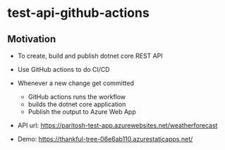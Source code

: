 # test-api-github-actions


## Motivation

* To create, build and publish dotnet core REST API
* Use GitHub actions to do CI/CD

* Whenever a new change get committed
    - GitHub actions runs the workflow
    - builds the dotnet core application
    - Publish the output to Azure Web App

* API url: https://paritosh-test-app.azurewebsites.net/weatherforecast
* Demo: https://thankful-tree-06e6ab110.azurestaticapps.net/
